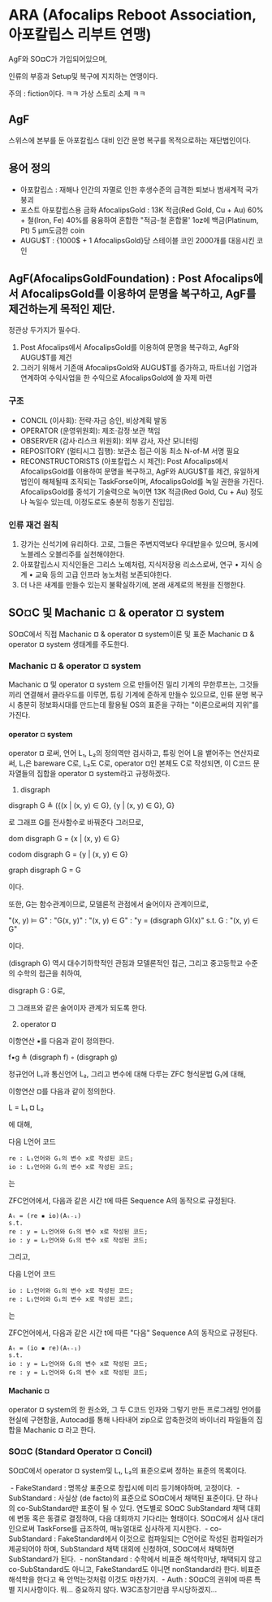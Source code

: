 # ARA (Afocalips Reboot Association, 아포칼립스 리부트 연맹)

AgF와 SO¤C가 가입되어있으며,

인류의 부흥과 Setup및 복구에 지지하는 연맹이다.

주의 : fiction이다. ㅋㅋ 가상 스토리 소제 ㅋㅋ

## AgF

스위스에 본부를 둔 아포칼립스 대비 인간 문명 복구를 목적으로하는 재단법인이다.

## 용어 정의

 - 아포칼립스 : 재해나 인간의 자멸로 인한 후생수준의 급격한 퇴보나 범새계적 국가 붕괴
 - 포스트 아포칼립스용 금화 AfocalipsGold : 13K 적금(Red Gold, Cu + Au) 60% + 철(Iron, Fe) 40%를 융융하여 혼합한 "적금-철 혼합물' 1oz에 백금(Platinum, Pt) 5 μm도금한 coin
 - AUGU$T : {1000$ + 1 AfocalipsGold}당 스테이블 코인 2000개를 대응시킨 코인

## AgF(AfocalipsGoldFoundation) : Post Afocalips에서 AfocalipsGold를 이용하여 문명을 복구하고, AgF를 제건하는게 목적인 제단.

정관상 두가지가 필수다.

1. Post Afocalips에서 AfocalipsGold를 이용하여 문명을 복구하고, AgF와 AUGU$T를 제건 
2. 그러기 위해서 기존애 AfocalipsGold와 AUGU$T를 증가하고, 파트너쉽 기업과 연계하여 수익사업을 한 수익으로 AfocalipsGold에 쓸 자제 마련

### 구조

 + CONCIL (이사회): 전략·자금 승인, 비상계획 발동
 + OPERATOR (운영위원회): 제조·감정·보관 책임
 + OBSERVER (감사·리스크 위원회): 외부 감사, 자산 모니터링
 + REPOSITORY (멀티시그 집행): 보관소 접근·이동 최소 N-of-M 서명 필요
 + RECONSTRUCTORISTS (아포칼립스 시 제건): Post Afocalips에서 AfocalipsGold를 이용하여 문명을 복구하고, AgF와 AUGU$T를 제건, 유일하게 법인이 해체될때 조직되는 TaskForse이며, AfocalipsGold를 녹일 권한을 가진다. AfocalipsGold를 중석기 기술력으로 녹이면 13K 적금(Red Gold, Cu + Au) 정도나 녹일수 있는데, 이정도로도 충분히 청동기 진입임.

### 인류 재건 원칙

1. 강가는 신석기에 유리하다. 고로, 그들은 주변지역보다 우대받을수 있으며, 동시에 노블레스 오블리주를 실천해야한다.
2. 아포칼립스시 지식인들은 그리스 노예처럼, 지식저장용 리소스로써, 연구 • 지식 승계 • 교육 등의 고급 인프라 농노처럼 보존되야한다.
3. 더 나은 새계를 만들수 있는지 불확실하기에, 본래 새계로의 복원을 진행한다.

## SO¤C 및 Machanic ¤ & operator ¤ system

SO¤C에서 직접 Machanic ¤ & operator ¤ system이론 및 표준 Machanic ¤ & operator ¤ system 생태계를 주도한다.

### Machanic ¤ & operator ¤ system

Machanic ¤ 및 operator ¤ system 으로 만들어진 밀리 기계의 무한루프는, 그것들끼리 연결해서 클라우드를 이루면, 튜링 기계에 준하게 만들수 있으므로,
인류 문명 복구시 충분히 정보화시대를 만드는데 활용될 OS의 표준을 구하는 "이론으로써의 지위"를 가진다.

#### operator ¤ system
operator ¤ 로써, 언어 L₁, L₂의 정의역만 검사하고, 튜링 언어 L을 뱉어주는 연산자로써, L₁은 bareware C로, L₂도 C로, operator ¤인 본체도 C로 작성되면, 이 C코드 문자열들의 집합을 operator ¤ system라고 규정하겠다.

1. disgraph

disgraph G ≜ ({(x | (x, y) ∈ G}, {y | (x, y) ∈ G}, G}

로 그래프 G를 전사함수로 바꿔준다 그러므로,

dom disgraph G = {x | (x, y) ∈ G}

codom disgraph G = {y | (x, y) ∈ G}

graph disgraph G = G

이다.

또한, G는 함수관계이므로, 모델론적 관점에서 술어이자 관계이므로,

"(x, y) ⊨ G" : "G(x, y)" : "(x, y) ∈ G" : "y = (disgraph G)(x)" s.t. G : "(x, y) ∈ G"

이다.

(disgraph G) 역시 대수기하학적인 관점과 모델론적인 접근, 그리고 중고등학교 수준의 수학의 접근을 취하여,

disgraph G : G로, 

그 그래프와 같은 술어이자 관계가 되도록 한다.

2. operator ¤

이항연산 ▪︎를 다음과 같이 정의한다.

f▪︎g ≜ (disgraph f) ◦ (disgraph g)

정규언어 L₁과 통신언어 L₂, 그리고 변수에 대해 다루는 ZFC 형식문법 G₁에 대해, 

이항연산 ¤를 다음과 같이 정의한다.

L = L₁ ¤ L₂

에 대해,

다음 L언어 코드

```L
re : L₁언어와 G₁의 변수 x로 작성된 코드;
io : L₂언어와 G₁의 변수 x로 작성된 코드;
```

는

ZFC언어에서, 다음과 같은 시간 t에 따른 Sequence A의 동작으로 규정된다.

```ZFC
Aₜ = (re ▪︎ io)(Aₜ₋₁)
s.t.
re : y = L₁언어와 G₁의 변수 x로 작성된 코드;
io : y = L₂언어와 G₁의 변수 x로 작성된 코드;
```

그리고,

다음 L언어 코드

```L
io : L₂언어와 G₁의 변수 x로 작성된 코드;
re : L₁언어와 G₁의 변수 x로 작성된 코드;
```

는

ZFC언어에서, 다음과 같은 시간 t에 따른 "다음" Sequence A의 동작으로 규정된다.

```ZFC
Aₜ = (io ▪︎ re)(Aₜ₋₁)
s.t.
io : y = L₂언어와 G₁의 변수 x로 작성된 코드;
re : y = L₁언어와 G₁의 변수 x로 작성된 코드;
```

#### Machanic ¤
operator ¤ system의 한 원소와, 그 두 C코드 인자와 그렇기 만든 프로그래밍 언어를 현실에 구현함을, Autocad를 통해 나타내어 zip으로 압축한것의 바이너리 파일들의 집합을 Machanic ¤ 라고 한다.

### SO¤C (Standard Operator ¤ Concil)

SO¤C에서 operator ¤ system및 L₁, L₂의 표준으로써 정하는 표준의 목록이다.

 - FakeStandard : 명목상 표준으로 창립시에 미리 등기해야하며, 고정이다.
 - SubStandard : 사실상 (de facto)의 표준으로 SO¤C에서 채택된 표준이다. 단 하나의 co-SubStandard만 표준이 될 수 있다. 연도별로 SO¤C SubStandard 채택 대회에 변동 혹은 동결로 결정하여, 다음 대회까지 기다리는 형태이다. SO¤C에서 심사 대리인으로써 TaskForse를 급조하여, 매뉴얼대로 심사하게 지시한다.
 - co-SubStandard : FakeStandard에서 이것으로 컴파일되는 C언어로 작성된 컴파일러가 제공되어야 하며, SubStandard 채택 대회에 신청하여, SO¤C에서 채택하면 SubStandard가 된다.
 - nonStandard : 수학에서 비표준 해석학마냥, 채택되지 않고 co-SubStandard도 아니고, FakeStandard도 이니면 nonStandard라 한다. 비표준해석학을 한다고 욕 안먹는것처럼 이것도 마찬가지.
 - Auth : SO¤C의 권위에 따른 특별 지시사항이다. 뭐... 중요하지 않다. W3C초창기만큼 무시당하겠지...